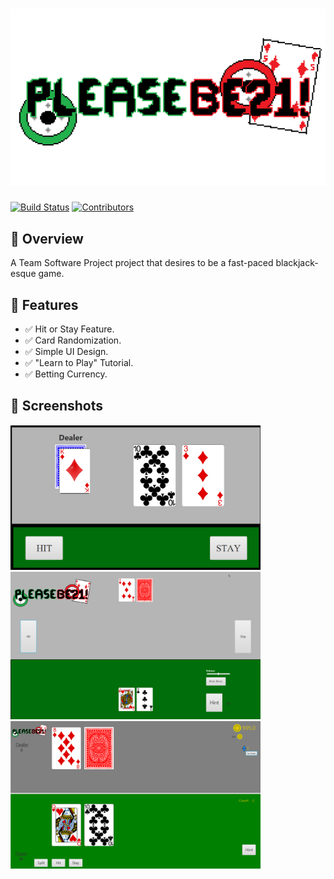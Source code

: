 # ![PleaseBe21!](assets/pixil-frame-0.png)

[![Build Status](https://img.shields.io/badge/build-passing-brightgreen)](https://youtu.be/dQw4w9WgXcQ?si=DJhNRhumTZbtfGzH)
[![Contributors](https://img.shields.io/github/contributors/your-repo)](https://github.com/LoganSchaefer04/BlackJackGame/graphs/contributors)

## 📌 Overview
A Team Software Project project that desires to be a fast-paced blackjack-esque game. 

## 🚀 Features
- ✅ Hit or Stay Feature.
- ✅ Card Randomization.
- ✅ Simple UI Design.
- ✅ "Learn to Play" Tutorial.
- ✅ Betting Currency.

## 📸 Screenshots
<img src="assets/UISprint1.png" alt="Sprint 1 Gameplay" width="400">

<img src="assets/UISprint2.png" alt="Sprint 2 Gameplay" width="400">

<img src="assets/UISprint3.png" alt="Sprint 3 Gameplay" width="400">
